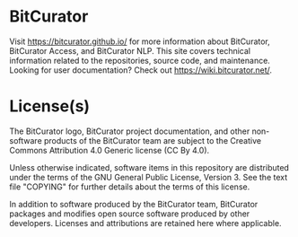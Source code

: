 # BitCurator

Visit https://bitcurator.github.io/ for more information about BitCurator, BitCurator Access, and BitCurator NLP. This site covers technical information related to the repositories, source code, and maintenance. Looking for user documentation? Check out https://wiki.bitcurator.net/.

# License(s)

The BitCurator logo, BitCurator project documentation, and other non-software products of the BitCurator team are subject to the 
Creative Commons Attribution 4.0 Generic license (CC By 4.0).

Unless otherwise indicated, software items in this repository are distributed under the terms of the GNU General Public License, 
Version 3. See the text file "COPYING" for further details about the terms of this license.

In addition to software produced by the BitCurator team, BitCurator packages and modifies open source software produced by 
other developers. Licenses and attributions are retained here where applicable.
